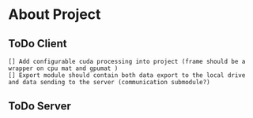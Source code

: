 # About Project

## ToDo Client

```
[] Add configurable cuda processing into project (frame should be a wrapper on cpu mat and gpumat )
[] Export module should contain both data export to the local drive and data sending to the server (communication submodule?)
```

## ToDo Server
